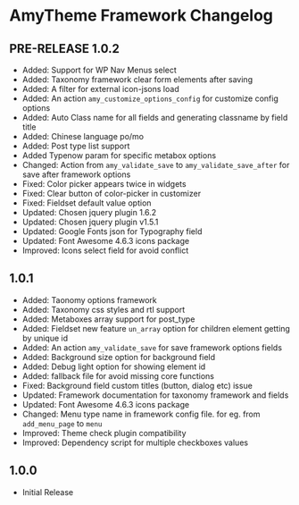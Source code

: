 # AmyTheme Framework Changelog

## PRE-RELEASE 1.0.2
- Added: Support for WP Nav Menus select
- Added: Taxonomy framework clear form elements after saving
- Added: A filter for external icon-jsons load
- Added: An action `amy_customize_options_config` for customize config options
- Added: Auto Class name for all fields and generating classname by field title
- Added: Chinese language po/mo
- Added: Post type list support
- Added Typenow param for specific metabox options
- Changed: Action from `amy_validate_save` to `amy_validate_save_after` for save after framework options
- Fixed: Color picker appears twice in widgets
- Fixed: Clear button of color-picker in customizer
- Fixed: Fieldset default value option
- Updated: Chosen jquery plugin 1.6.2
- Updated: Chosen jquery plugin v1.5.1
- Updated: Google Fonts json for Typography field
- Updated: Font Awesome 4.6.3 icons package
- Improved: Icons select field for avoid conflict

## 1.0.1
- Added: Taonomy options framework
- Added: Taxonomy css styles and rtl support
- Added: Metaboxes array support for post_type
- Added: Fieldset new feature `un_array` option for children element getting by unique id
- Added: An action `amy_validate_save` for save framework options fields
- Added: Background size option for background field
- Added: Debug light option for showing element id
- Added: fallback file for avoid missing core functions
- Fixed: Background field custom titles (button, dialog etc) issue
- Updated: Framework documentation for taxonomy framework and fields
- Updated: Font Awesome 4.6.3 icons package
- Changed: Menu type name in framework config file. for eg. from `add_menu_page` to `menu`
- Improved: Theme check plugin compatibility
- Improved: Dependency script for multiple checkboxes values

## 1.0.0
- Initial Release